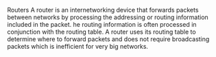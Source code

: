 Routers
A router is an internetworking device that forwards packets between networks by processing the addressing or routing information included in the packet.
he routing information is often processed in conjunction with the routing table. A router uses its routing table to determine where to forward packets and does not require broadcasting packets which is inefficient for very big networks. 
